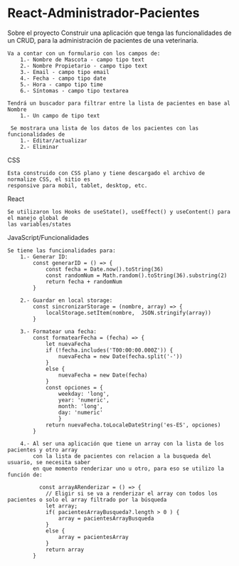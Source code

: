 # React-Administrador-Pacientes
Sobre el proyecto
    Construir una aplicación que tenga las funcionalidades de un CRUD, para la administración de
    pacientes de una veterinaria.

    Va a contar con un formulario con los campos de:
        1.- Nombre de Mascota - campo tipo text
        2.- Nombre Propietario - campo tipo text
        3.- Email - campo tipo email
        4.- Fecha - campo tipo date
        5.- Hora - campo tipo time
        6.- Síntomas - campo tipo textarea
    
    Tendrá un buscador para filtrar entre la lista de pacientes en base al Nombre
        1.- Un campo de tipo text
    
     Se mostrara una lista de los datos de los pacientes con las funcionalidades de
        1.- Editar/actualizar
        2.- Eliminar



CSS

    Esta construido con CSS plano y tiene descargado el archivo de normalize CSS, el sitio es
    responsive para mobil, tablet, desktop, etc.



React

    Se utilizaron los Hooks de useState(), useEffect() y useContent() para el manejo global de 
    las variables/states



JavaScript/Funcionalidades

    Se tiene las funcionalidades para:
        1.- Generar ID:
            const generarID = () => {
                const fecha = Date.now().toString(36)
                const randomNum = Math.random().toString(36).substring(2)
                return fecha + randomNum
            }
        
        2.- Guardar en local storage:
            const sincronizarStorage = (nombre, array) => {
                localStorage.setItem(nombre,  JSON.stringify(array))
            }
        
        3.- Formatear una fecha:
            const formatearFecha = (fecha) => {
                let nuevaFecha
                if (!fecha.includes('T00:00:00.000Z')) {
                    nuevaFecha = new Date(fecha.split('-'))
                } 
                else {
                    nuevaFecha = new Date(fecha)
                }
                const opciones = {
                    weekday: 'long',
                    year: 'numeric',
                    month: 'long',
                    day: 'numeric'
                    }
                return nuevaFecha.toLocaleDateString('es-ES', opciones)
            }
        
        4.- Al ser una aplicación que tiene un array con la lista de los pacientes y otro array
            con la lista de pacientes con relacion a la busqueda del usuario, se necesita saber
            en que momento renderizar uno u otro, para eso se utilizo la función de:

              const arrayARenderizar = () => {
                // Eligir si se va a renderizar el array con todos los pacientes o solo el array filtrado por la búsqueda
                let array;
                if( pacientesArrayBusqueda?.length > 0 ) {
                    array = pacientesArrayBusqueda
                }
                else {
                    array = pacientesArray
                }
                return array
            }
